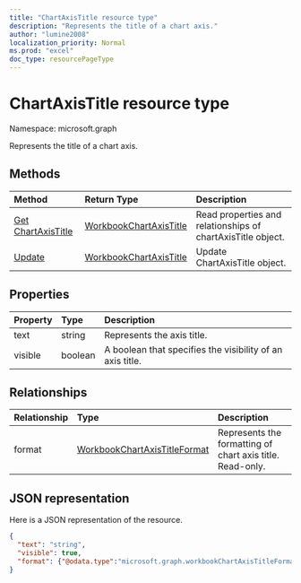 ```yaml
---
title: "ChartAxisTitle resource type"
description: "Represents the title of a chart axis."
author: "lumine2008"
localization_priority: Normal
ms.prod: "excel"
doc_type: resourcePageType
---
```


# ChartAxisTitle resource type

Namespace: microsoft.graph

Represents the title of a chart axis.


## Methods

| Method		   | Return Type	|Description|
|:---------------|:--------|:----------|
|[Get ChartAxisTitle](../api/chartaxistitle-get.md) | [WorkbookChartAxisTitle](chartaxistitle.md) |Read properties and relationships of chartAxisTitle object.|
|[Update](../api/chartaxistitle-update.md) | [WorkbookChartAxisTitle](chartaxistitle.md)	|Update ChartAxisTitle object. |

## Properties
| Property	   | Type	|Description|
|:---------------|:--------|:----------|
|text|string|Represents the axis title.|
|visible|boolean|A boolean that specifies the visibility of an axis title.|

## Relationships
| Relationship | Type	|Description|
|:---------------|:--------|:----------|
|format|[WorkbookChartAxisTitleFormat](chartaxistitleformat.md)|Represents the formatting of chart axis title. Read-only.|

## JSON representation

Here is a JSON representation of the resource.

<!--{
  "blockType": "resource",
  "baseType": "microsoft.graph.entity",
  "optionalProperties": [],
  "@odata.type": "microsoft.graph.workbookChartAxisTitle"
}-->

```json
{
  "text": "string",
  "visible": true,
  "format": {"@odata.type":"microsoft.graph.workbookChartAxisTitleFormat"}
}

```

<!-- uuid: 8fcb5dbc-d5aa-4681-8e31-b001d5168d79
2015-10-25 14:57:30 UTC -->
<!-- {
  "type": "#page.annotation",
  "description": "ChartAxisTitle resource",
  "keywords": "",
  "section": "documentation",
  "tocPath": ""
}-->
